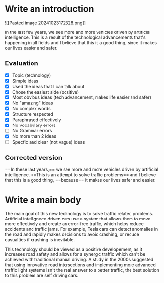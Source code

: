 # Write an introduction
![[Pasted image 20241023172328.png]]

In the last few years, we see more and more vehicles driven by artificial intelligence. This is a result of the technological advancements that's happening in all fields and I believe that this is a good thing, since it makes our lives easier and safer.

## Evaluation
- [x] Topic (technology)
- [x] Simple ideas
- [x] Used the ideas that I can talk about
- [x] Chose the easiest side (positive)
- [x] Most obvious ideas (tech advancement, makes life easier and safer)
- [x] No "amazing" ideas
- [x] No complex words
- [x] Structure respected
- [x] Paraphrased effectively
- [x] No vocabulary errors
- [ ] No Grammar errors
- [x] No more than 2 ideas
- [ ] Specfic and clear (not vague) ideas

## Corrected version

==In these last years,== we see more and more vehicles driven by artificial intelligence. ==This is an attempt to solve traffic problems== and I believe that this is a good thing, ==because== it makes our lives safer and easier.

# Write a main body

The main goal of this new technology is to solve traffic related problems. Artificial intellignece driven cars use a system that allows them to move more effectively and create an error-free traffic, which helps reduce accidents and traffic jams. For example, Tesla cars can detect anomalies in the road and rapidly makes decisions to avoid crashing, or reduce casualties if crashing is inevitable.

This technology should be viewed as a positive developement, as it increases road safety and allows for a synergic traffic which can't be achieved with traditional manual driving. A study in the 2000s suggested that using innovative road intersections and implementing more advanced traffic light systems isn't the real answer to a better traffic, the best solution to this problem are self driving cars.


